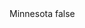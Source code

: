 <?xml version="1.0" encoding="UTF-8"?>
<CustomMetadata xmlns="http://soap.sforce.com/2006/04/metadata">
    <label>Minnesota</label>
    <protected>false</protected>
</CustomMetadata>
